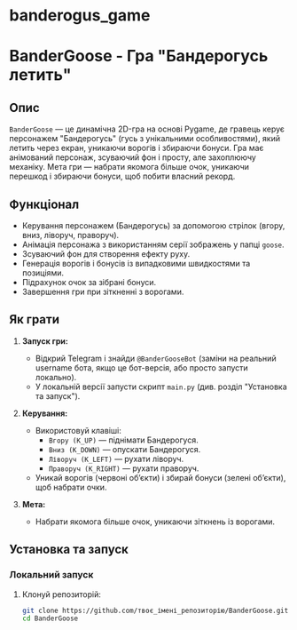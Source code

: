 # banderogus_game

# BanderGoose - Гра "Бандерогусь летить"

## Опис

`BanderGoose` — це динамічна 2D-гра на основі Pygame, де гравець керує персонажем "Бандерогусь" (гусь з унікальними особливостями), який летить через екран, уникаючи ворогів і збираючи бонуси. Гра має анімований персонаж, зсуваючий фон і просту, але захоплюючу механіку. Мета гри — набрати якомога більше очок, уникаючи перешкод і збираючи бонуси, щоб побити власний рекорд.

## Функціонал

- Керування персонажем (Бандерогусь) за допомогою стрілок (вгору, вниз, ліворуч, праворуч).
- Анімація персонажа з використанням серії зображень у папці `goose`.
- Зсуваючий фон для створення ефекту руху.
- Генерація ворогів і бонусів із випадковими швидкостями та позиціями.
- Підрахунок очок за зібрані бонуси.
- Завершення гри при зіткненні з ворогами.

## Як грати

1. **Запуск гри:**

   - Відкрий Telegram і знайди `@BanderGooseBot` (заміни на реальний username бота, якщо це бот-версія, або просто запусти локально).
   - У локальній версії запусти скрипт `main.py` (див. розділ "Установка та запуск").

2. **Керування:**

   - Використовуй клавіші:
     - `Вгору (K_UP)` — піднімати Бандерогуся.
     - `Вниз (K_DOWN)` — опускати Бандерогуся.
     - `Ліворуч (K_LEFT)` — рухати ліворуч.
     - `Праворуч (K_RIGHT)` — рухати праворуч.
   - Уникай ворогів (червоні об’єкти) і збирай бонуси (зелені об’єкти), щоб набрати очки.

3. **Мета:**
   - Набрати якомога більше очок, уникаючи зіткнень із ворогами.

## Установка та запуск

### Локальний запуск

1. Клонуй репозиторій:
   ```bash
   git clone https://github.com/твоє_імені_репозиторію/BanderGoose.git
   cd BanderGoose
   ```
